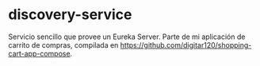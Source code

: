 # discovery-service
Servicio sencillo que provee un Eureka Server. Parte de mi aplicación de carrito de compras, compilada en https://github.com/digitar120/shopping-cart-app-compose.